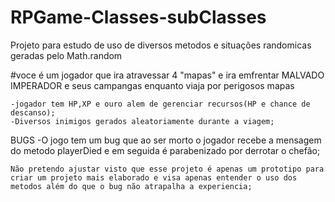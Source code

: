 # RPGame-Classes-subClasses

Projeto para estudo de uso de diversos metodos e situações randomicas geradas pelo Math.random

#voce é um jogador que ira atravessar 4 "mapas" e ira emfrentar MALVADO IMPERADOR e seus campangas enquanto viaja por perigosos mapas
    
    -jogador tem HP,XP e ouro alem de gerenciar recursos(HP e chance de descanso);
    -Diversos inimigos gerados aleatoriamente durante a viagem;

BUGS
-O jogo tem um bug que ao ser morto o jogador recebe a mensagem do metodo playerDied e em seguida é parabenizado por derrotar o chefão;
    
    Não pretendo ajustar visto que esse projeto é apenas um prototipo para criar um projeto mais elaborado e visa apenas entender o uso dos metodos além do que o bug não atrapalha a experiencia;
